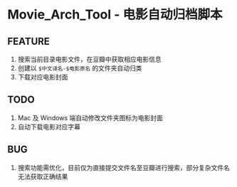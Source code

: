 # Movie_Arch_Tool - 电影自动归档脚本

## FEATURE
1. 搜索当前目录电影文件，在豆瓣中获取相应电影信息
2. 创建以 `$中文译名-$电影原名` 的文件夹自动归类
3. 下载对应电影封面
   
## TODO
1. Mac 及 Windows 端自动修改文件夹图标为电影封面
2. 自动下载电影对应字幕

## BUG
1. 搜索功能需优化，目前仅为直接提交文件名至豆瓣进行搜索，部分复杂文件名无法获取正确结果